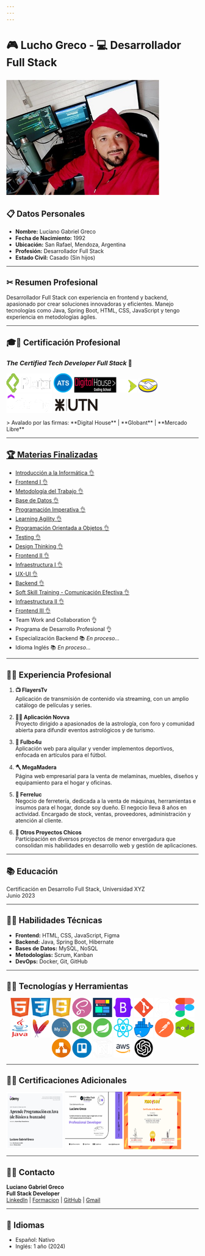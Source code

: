 ```yaml
---
---
---
```

# 🎮 Lucho Greco - 💻 Desarrollador Full Stack 
![Luciano Greco](./img/personales/LucianoGreco.jpeg)
---

## 📋 Datos Personales
- **Nombre:** Luciano Gabriel Greco
- **Fecha de Nacimiento:** 1992
- **Ubicación:** San Rafael, Mendoza, Argentina
- **Profesión:** Desarrollador Full Stack
- **Estado Civil:** Casado (Sin hijos)

---

## ✂ Resumen Profesional  
Desarrollador Full Stack con experiencia en frontend y backend, apasionado por crear soluciones innovadoras y eficientes. Manejo tecnologías como Java, Spring Boot, HTML, CSS, JavaScript y tengo experiencia en metodologías ágiles.

---

## 🎓🧾 Certificación Profesional
### *The Certified Tech Developer Full Stack* 🥇

<p>
    <img src="./img/Logos/platzi.png" alt="Platzi" width="120" height="50"/> 
    <img src="./img/Logos/ats.png" alt="ATS" width="50"/> 
    <img src="./img/Logos/digital house.png" alt="Digital House" height="40" width="110"/> 
    <img src="./img/Logos/globant.png" alt="Globant" width="50"/> 
    <img src="./img/Logos/mercadoLibre.png" alt="Mercado Libre" width="50"/> 
    <img src="./img/Logos/udemy.png" alt="Udemy" width="120" height="50"/>
     <img src="./img/Logos/utn.png" alt="Udemy" width="120" height="40"/>
</p>
> Avalado por las firmas: **Digital House** | **Globant** | **Mercado Libre**

---

## [🏆 Materias Finalizadas](https://github.com/LucianoGreco/formacion-academica) 
 - [Introducción a la Informática 👌](https://github.com/LucianoGreco/formacion-academica/blob/masterIntroducci%C3%B3n_a_la_Inform%C3%A1tica/README.md) 
- [Frontend I 👌](https://github.com/LucianoGreco/formacion-academica/blob/master/Frontend_I/README.md)
- [Metodología del Trabajo 👌](https://github.com/LucianoGreco/formacion-academica/blob/master/Metodologia_del_Trabajo/README.md)
- [Base de Datos 👌](https://github.com/LucianoGreco/formacion-academica/blob/master/Base_de_datos/README.md)
- [Programación Imperativa 👌](https://github.com/LucianoGreco/formacion-academica/blob/master/Programacion_Imperativa/README.md)
- [Learning Agility 👌]()
- [Programación Orientada a Objetos 👌](https://github.com/LucianoGreco/formacion-academica/blob/master/Programacion_Orientado_a_Objetos/README.md)
- [Testing 👌](https://github.com/LucianoGreco/formacion-academica/blob/master/Testing/README.md)
- [Design Thinking 👌](https://github.com/LucianoGreco/formacion-academica/blob/master/Desing_Thinking/README.md)
- [Frontend II 👌](https://github.com/LucianoGreco/formacion-academica/blob/master/Frontend_II/README.md)
- [Infraestructura I 👌](https://github.com/LucianoGreco/formacion-academica/blob/master/Infraestructura_I/README.md)
- [UX-UI 👌](https://github.com/LucianoGreco/formacion-academica/blob/master/UX-UI/README.md)
- [Backend 👌](https://github.com/LucianoGreco/formacion-academica/blob/master/Backend/README.md)
- [Soft Skill Training - Comunicación Efectiva 👌](https://github.com/LucianoGreco/formacion-academica/tree/master/Soft_skill_training)
- [Infraestructura II 👌](https://github.com/LucianoGreco/formacion-academica/tree/master/Infraestructura_II)
- [Frontend III 👌]()
- Team Work and Collaboration 👌
- Programa de Desarrollo Profesional 👌
- Especialización Backend 📚 *En proceso...*
- Idioma Inglés 📚 *En proceso...*

---

## 👷‍♀️ Experiencia Profesional

1. **📺 FlayersTv**  
   Aplicación de transmisión de contenido vía streaming, con un amplio catálogo de películas y series.

2. **👩‍🚀 Aplicación Novva**  
   Proyecto dirigido a apasionados de la astrología, con foro y comunidad abierta para difundir eventos astrológicos y de turismo.

3. **🏐 Fulbo4u**  
   Aplicación web para alquilar y vender implementos deportivos, enfocada en artículos para el fútbol.

4. **🪓 MegaMadera**  
   Página web empresarial para la venta de melaminas, muebles, diseños y equipamiento para el hogar y oficinas.

5. **🔨 Ferreluc**  
   Negocio de ferretería, dedicada a la venta de máquinas, herramientas e insumos para el hogar, donde soy dueño. El negocio lleva 8 años en actividad. Encargado de stock, ventas, proveedores, administración y atención al cliente.

6. **💾 Otros Proyectos Chicos**  
   Participación en diversos proyectos de menor envergadura que consolidan mis habilidades en desarrollo web y gestión de aplicaciones.

---

## 📚 Educación
Certificación en Desarrollo Full Stack, Universidad XYZ  
Junio 2023

---

## 🧪🔬 Habilidades Técnicas

- **Frontend:** HTML, CSS, JavaScript, Figma  
- **Backend:** Java, Spring Boot, Hibernate  
- **Bases de Datos:** MySQL, NoSQL  
- **Metodologías:** Scrum, Kanban  
- **DevOps:** Docker, Git, GitHub  

---

## 🔧🔩 Tecnologías y Herramientas 
<p align="center">
    <img src="./img/Logos/html.png" alt="HTML" width="50" height="50"/> 
    <img src="./img/Logos/css.png" alt="CSS" width="50" height="50"/> 
    <img src="./img/Logos/javaScript.png" alt="JavaScript" width="50" height="50"/> 
    <img src="./img/Logos/sass.png" alt="SASS" width="50" height="50"/> 
    <img src="./img/Logos/grid&flexbox.png" alt="Grid & Flexbox" width="50" height="50"/> 
    <img src="./img/Logos/bootstrap.png" alt="Bootstrap" width="50" height="50"/> 
    <img src="./img/Logos/git.png" alt="Git" width="50" height="50"/> 
    <img src="./img/Logos/github.png" alt="GitHub" width="50" height="50"/> 
    <img src="./img/Logos/figma.png" alt="Figma" width="50" height="50"/> 
    <img src="./img/Logos/Java.png" alt="Java" width="50" height="50"/> 
    <img src="./img/Logos/maven.png" alt="Maven" width="50" height="50"/> 
    <img src="./img/Logos/mysql.png" alt="MySQL" width="50" height="50"/> 
    <img src="./img/Logos/springBoot.png" alt="Spring Boot" width="50" height="50"/> 
    <img src="./img/Logos/spring.png" alt="Spring" width="50" height="50"/> 
    <img src="./img/Logos/React.png" alt="React" width="50" height="50"/> 
    <img src="./img/Logos/docker.png" alt="Docker" width="50" height="50"/> 
    <img src="./img/Logos/postman.png" alt="Postman" width="50" height="50"/> 
    <img src="./img/Logos/nodejs.png" alt="Node.js" width="50" height="50"/> 
    <img src="./img/Logos/diagrams.png" alt="Diagrams" width="50" height="50"/> 
    <img src="./img/Logos/trello.png" alt="Trello" width="50" height="50"/> 
    <img src="./img/Logos/notion.png" alt="Notion" width="50" height="50"/> 
    <img src="./img/Logos/aws.png" alt="Notion" width="50" height="50"/> 
    <img src="./img/Logos/chatgpt.png" alt="Notion" width="50" height="50"/> 
</p>

---

## 🥇🥉 Certificaciones Adicionales
<p>
    <img src="./img/Certificados/CertificadoUdemy.png" alt="Certificado Udemy" width="150" height="150"/>
    <img src="./img/Certificados/CertificadoDigital.jpg" alt="Certificado Tech Developer" width="150" height="150"/>
    <img src="./img/Certificados/CertificadoTodoCode.png" alt="Certificado Todo Code" width="150" height="150"/>
</p>

---

## 📲📞 Contacto
**Luciano Gabriel Greco**  
**Full Stack Developer**  
[LinkedIn](https://www.linkedin.com/in/luchogrecodevelopers) | [Formacion](https://github.com/LucianoGreco/formacion-academica) | [GitHub](https://github.com/LucianoGreco) |
[Gmail](grecolucianogabriel@gmailcom)

---

## 👅 Idiomas  
- Español: Nativo  
- Inglés: 1 año (2024)

